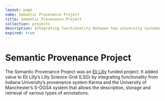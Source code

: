 ```yaml
---
layout: page
name: Semantic Provenance Project
title: Semantic Provenance Project
collection: projects
description: Integrating functionality between two university systems
expired: true
---
```


# Semantic Provenance Project

The Semantic Provenance Project was an [Eli Lilly](http://www.lilly.com/) funded project. It added value to Eli Lilly’s Lilly Science Grid (LSG)
by integrating functionality from Indiana University’s provenance system Karma and the University of Manchester’s S-OGSA system
that allows the description, storage and retrieval of various types of annotations.